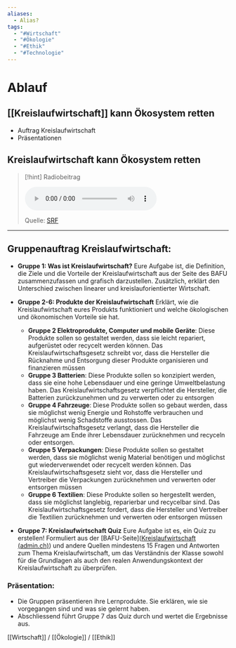 ```yaml
---
aliases:
  - Alias?
tags:
  - "#Wirtschaft"
  - "#Ökologie"
  - "#Ethik"
  - "#Technologie"
---
```

# Ablauf

## [[Kreislaufwirtschaft]] kann Ökosystem retten
- Auftrag Kreislaufwirtschaft
- Präsentationen

## Kreislaufwirtschaft kann Ökosystem retten

>[!hint] Radiobeitrag
>
><audio controls><source src="https://srfaudio-a.akamaihd.net/delivery/world/52267bb9-81c1-45a2-99be-3991d77ae0bc.mp3"></audio>
>
>Quelle: [SRF](https://www.srf.ch/play/embed?urn=urn:srf:audio:3744d88b-2f5c-4411-a436-4f4815a47670&subdivisions=false)


---

## Gruppenauftrag Kreislaufwirtschaft:
- **Gruppe 1: Was ist Kreislaufwirtschaft?**
    Eure Aufgabe ist, die Definition, die Ziele und die Vorteile der Kreislaufwirtschaft aus der Seite des BAFU zusammenzufassen und grafisch darzustellen. Zusätzlich, erklärt den Unterschied zwischen linearer und kreislauforientierter Wirtschaft. 
- **Gruppe 2-6: Produkte der Kreislaufwirtschaft**
    Erklärt, wie die Kreislaufwirtschaft eures Produkts funktioniert und welche ökologischen und ökonomischen Vorteile sie hat.
	- **Gruppe 2 Elektroprodukte, Computer und mobile Geräte**: Diese Produkte sollen so gestaltet werden, dass sie leicht repariert, aufgerüstet oder recycelt werden können. Das Kreislaufwirtschaftsgesetz schreibt vor, dass die Hersteller die Rücknahme und Entsorgung dieser Produkte organisieren und finanzieren müssen
	- **Gruppe 3 Batterien**: Diese Produkte sollen so konzipiert werden, dass sie eine hohe Lebensdauer und eine geringe Umweltbelastung haben. Das Kreislaufwirtschaftsgesetz verpflichtet die Hersteller, die Batterien zurückzunehmen und zu verwerten oder zu entsorgen
	- **Gruppe 4 Fahrzeuge**: Diese Produkte sollen so gebaut werden, dass sie möglichst wenig Energie und Rohstoffe verbrauchen und möglichst wenig Schadstoffe ausstossen. Das Kreislaufwirtschaftsgesetz verlangt, dass die Hersteller die Fahrzeuge am Ende ihrer Lebensdauer zurücknehmen und recyceln oder entsorgen.
	- **Gruppe 5 Verpackungen**: Diese Produkte sollen so gestaltet werden, dass sie möglichst wenig Material benötigen und möglichst gut wiederverwendet oder recycelt werden können. Das Kreislaufwirtschaftsgesetz sieht vor, dass die Hersteller und Vertreiber die Verpackungen zurücknehmen und verwerten oder entsorgen müssen
	- **Gruppe 6 Textilien**: Diese Produkte sollen so hergestellt werden, dass sie möglichst langlebig, reparierbar und recycelbar sind. Das Kreislaufwirtschaftsgesetz fordert, dass die Hersteller und Vertreiber die Textilien zurücknehmen und verwerten oder entsorgen müssen
	
- **Gruppe 7: Kreislaufwirtschaft Quiz**
    Eure Aufgabe ist es, ein Quiz zu erstellen! Formuliert aus der [BAFU-Seite]([Kreislaufwirtschaft (admin.ch)](https://www.bafu.admin.ch/bafu/de/home/themen/wirtschaft-konsum/fachinformationen/kreislaufwirtschaft.html)) und andere Quellen mindestens 15 Fragen und Antworten zum Thema Kreislaufwirtschaft, um das Verständnis der Klasse sowohl für die Grundlagen als auch den realen Anwendungskontext der Kreislaufwirtschaft zu überprüfen.  
### Präsentation:  
- Die Gruppen präsentieren ihre Lernprodukte. Sie erklären, wie sie vorgegangen sind und was sie gelernt haben.
- Abschliessend führt Gruppe 7 das Quiz durch und wertet die Ergebnisse aus. 

[[Wirtschaft]] / [[Ökologie]] / [[Ethik]]